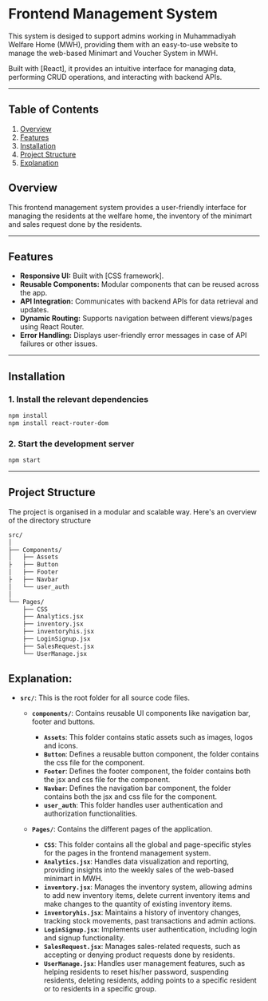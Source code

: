 # Frontend Management System

This system is desiged to support admins working in Muhammadiyah Welfare Home (MWH), providing them with an easy-to-use website to manage the web-based Minimart and Voucher System in MWH.   

 Built with [React], it provides an intuitive interface for managing data, performing CRUD operations, and interacting with backend APIs.

---

## Table of Contents

1. [Overview](#overview)
2. [Features](#features)
3. [Installation](#installation)
4. [Project Structure](#project-structure)
5. [Explanation](#explanation)

## Overview

This frontend management system provides a user-friendly interface for managing the residents at the welfare home, the inventory of the minimart and sales request done by the residents. 

---

## Features

- **Responsive UI:** Built with [CSS framework].
- **Reusable Components:** Modular components that can be reused across the app.
- **API Integration:** Communicates with backend APIs for data retrieval and updates.
- **Dynamic Routing:** Supports navigation between different views/pages using React Router.
- **Error Handling:** Displays user-friendly error messages in case of API failures or other issues.

---

## Installation

### 1. Install the relevant dependencies
```bash
npm install
npm install react-router-dom
```

### 2. Start the development server
```bash
npm start
```

---

## Project Structure

The project is organised in a modular and scalable way. Here's an overview of the directory structure 

```bash
src/
│
├── Components/
│   ├── Assets
├   ├── Button
│   ├── Footer
├   ├── Navbar
│   └── user_auth
│
└── Pages/
    ├── CSS
    ├── Analytics.jsx
    ├── inventory.jsx
    ├── inventoryhis.jsx
    ├── LoginSignup.jsx
    ├── SalesRequest.jsx
    └── UserManage.jsx
```



## Explanation:

- **`src/`**: This is the root folder for all source code files.
  - **`components/`**: Contains reusable UI components like navigation bar, footer and buttons. 
    - **`Assets`**: This folder contains static assets such as images, logos and icons.
    - **`Button`**: Defines a reusable button component, the folder contains the css file for the component.
    - **`Footer`**: Defines the footer component, the folder contains both the jsx and css file for the component.
    - **`Navbar`**: Defines the navigation bar component, the folder contains both the jsx and css file for the component.
    - **`user_auth`**: This folder handles user authentication and authorization functionalities.
    

  - **`Pages/`**: Contains the different pages of the application.
    - **`CSS`**: This folder contains all the global and page-specific styles for the pages in the frontend management system. 
    - **`Analytics.jsx`**: Handles data visualization and reporting, providing insights into the weekly sales of the web-based minimart in MWH.
    - **`inventory.jsx`**: Manages the inventory system, allowing admins to add new inventory items, delete current inventory items and make changes to the quantity of existing inventory items.
    - **`inventoryhis.jsx`**: Maintains a history of inventory changes, tracking stock movements, past transactions and admin actions.
    - **`LoginSignup.jsx`**: Implements user authentication, including login and signup functionality.
    - **`SalesRequest.jsx`**: Manages sales-related requests, such as accepting or denying product requests done by residents.
    - **`UserManage.jsx`**: Handles user management features, such as helping residents to reset his/her password, suspending residents, deleting residents, adding points to a specific resident or to residents in a specific group.
